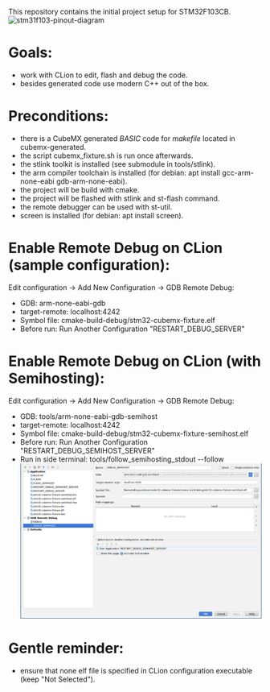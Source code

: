 This repository contains the initial project setup for STM32F103CB.
![stm31f103-pinout-diagram](https://github.com/adiog/stm32-cubemx-fixture/raw/master/docs/stm31f103-pinout-diagram.gif "STM32F103 Pinout Diagram")

# Goals:
- work with CLion to edit, flash and debug the code.
- besides generated code use modern C++ out of the box.

# Preconditions:
- there is a CubeMX generated *BASIC* code for *makefile* located in cubemx-generated.
- the script cubemx_fixture.sh is run once afterwards.
- the stlink toolkit is installed (see submodule in tools/stlink).
- the arm compiler toolchain is installed (for debian: apt install gcc-arm-none-eabi gdb-arm-none-eabi).
- the project will be build with cmake.
- the project will be flashed with stlink and st-flash command.
- the remote debugger can be used with st-util.
- screen is installed (for debian: apt install screen).

# Enable Remote Debug on CLion (sample configuration):
Edit configuration -> Add New Configuration -> GDB Remote Debug:
- GDB: arm-none-eabi-gdb
- target-remote: localhost:4242
- Symbol file: cmake-build-debug/stm32-cubemx-fixture.elf
- Before run: Run Another Configuration "RESTART_DEBUG_SERVER"

# Enable Remote Debug on CLion (with Semihosting):
Edit configuration -> Add New Configuration -> GDB Remote Debug:
- GDB: tools/arm-none-eabi-gdb-semihost
- target-remote: localhost:4242
- Symbol file: cmake-build-debug/stm32-cubemx-fixture-semihost.elf
- Before run: Run Another Configuration "RESTART_DEBUG_SEMIHOST_SERVER"
- Run in side terminal: tools/follow_semihosting_stdout --follow
![clion-semihost-config](https://github.com/adiog/stm32-cubemx-fixture/raw/master/docs/clion-semihost-config.png "CLion Semihosting configuration")

# Gentle reminder:
- ensure that none elf file is specified in CLion configuration executable (keep "Not Selected").


